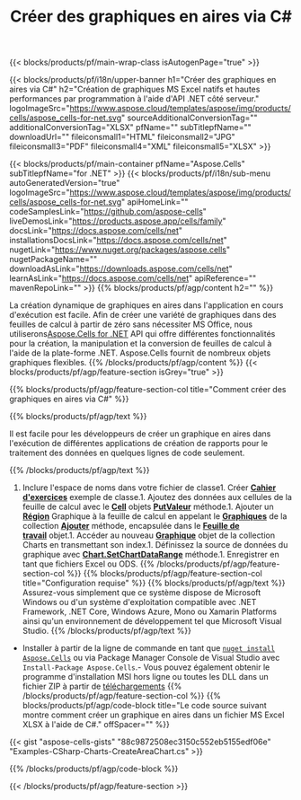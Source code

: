 ﻿---
title: Créer des graphiques en aires via C#
url: /fr/net/create-area-chart/
description: C# Exemple de code pour créer des graphiques en aires dans Excel à l'aide de la bibliothèque .NET. Utilisez ce code pour créer un graphique en aires vers MS Excel dans VB.NET, Asp.NET ou toute autre application basée sur .NET.
---
{{< blocks/products/pf/main-wrap-class isAutogenPage="true" >}}

{{< blocks/products/pf/i18n/upper-banner h1="Créer des graphiques en aires via C#" h2="Création de graphiques MS Excel natifs et hautes performances par programmation à l\'aide d\'API .NET côté serveur." logoImageSrc="https://www.aspose.cloud/templates/aspose/img/products/cells/aspose_cells-for-net.svg" sourceAdditionalConversionTag="" additionalConversionTag="XLSX" pfName="" subTitlepfName="" downloadUrl="" fileiconsmall1="HTML" fileiconsmall2="JPG" fileiconsmall3="PDF" fileiconsmall4="XML" fileiconsmall5="XLSX" >}}

{{< blocks/products/pf/main-container pfName="Aspose.Cells" subTitlepfName="for .NET" >}}
{{< blocks/products/pf/i18n/sub-menu autoGeneratedVersion="true" logoImageSrc="https://www.aspose.cloud/templates/aspose/img/products/cells/aspose_cells-for-net.svg" apiHomeLink="" codeSamplesLink="https://github.com/aspose-cells" liveDemosLink="https://products.aspose.app/cells/family" docsLink="https://docs.aspose.com/cells/net" installationsDocsLink="https://docs.aspose.com/cells/net" nugetLink="https://www.nuget.org/packages/aspose.cells" nugetPackageName="" downloadAsLink="https://downloads.aspose.com/cells/net" learnAsLink="https://docs.aspose.com/cells/net" apiReference="" mavenRepoLink="" >}}
{{% blocks/products/pf/agp/content h2="" %}}

La création dynamique de graphiques en aires dans l'application en cours d'exécution est facile. Afin de créer une variété de graphiques dans des feuilles de calcul à partir de zéro sans nécessiter MS Office, nous utiliserons[Aspose.Cells for .NET](https://products.aspose.com/cells/net)  API qui offre différentes fonctionnalités pour la création, la manipulation et la conversion de feuilles de calcul à l'aide de la plate-forme .NET. Aspose.Cells fournit de nombreux objets graphiques flexibles.
{{% /blocks/products/pf/agp/content %}}
{{< blocks/products/pf/agp/feature-section isGrey="true" >}}

{{% blocks/products/pf/agp/feature-section-col title="Comment créer des graphiques en aires via C#" %}}

{{% blocks/products/pf/agp/text %}}

Il est facile pour les développeurs de créer un graphique en aires dans l'exécution de différentes applications de création de rapports pour le traitement des données en quelques lignes de code seulement.

{{% /blocks/products/pf/agp/text %}}

1. Inclure l'espace de noms dans votre fichier de classe1. Créer [**Cahier d'exercices**](https://reference.aspose.com/cells/net/aspose.cells/workbook) exemple de classe.1. Ajoutez des données aux cellules de la feuille de calcul avec le [**Cell**](https://reference.aspose.com/cells/net/aspose.cells/cell) objets [**PutValeur**](https://reference.aspose.com/cells/net/aspose.cells/cell/methods/putvalue/index) méthode.1. Ajouter un [**Région**](https://reference.aspose.com/cells/net/aspose.cells.charts/charttype) Graphique à la feuille de calcul en appelant le [**Graphiques**](https://reference.aspose.com/cells/net/aspose.cells.charts/chartcollection) de la collection [**Ajouter**](https://reference.aspose.com/cells/net/aspose.cells.charts/chartcollection/methods/add) méthode, encapsulée dans le [**Feuille de travail**](https://reference.aspose.com/cells/net/aspose.cells/worksheet) objet.1. Accéder au nouveau [**Graphique**](https://reference.aspose.com/cells/net/aspose.cells.charts/chart) objet de la collection Charts en transmettant son index.1. Définissez la source de données du graphique avec [**Chart.SetChartDataRange**](https://https://reference.aspose.com/cells/net/aspose.cells.charts/chart/methods/setchartdatarange) méthode.1. Enregistrer en tant que fichiers Excel ou ODS.
{{% /blocks/products/pf/agp/feature-section-col %}}
{{% blocks/products/pf/agp/feature-section-col title="Configuration requise" %}}
{{% blocks/products/pf/agp/text %}}
Assurez-vous simplement que ce système dispose de Microsoft Windows ou d'un système d'exploitation compatible avec .NET Framework, .NET Core, Windows Azure, Mono ou Xamarin Platforms ainsi qu'un environnement de développement tel que Microsoft Visual Studio.
{{% /blocks/products/pf/agp/text %}}
- Installer à partir de la ligne de commande en tant que <code><a href="https://downloads.aspose.com/cells/net">nuget install Aspose.Cells</a></code> ou via Package Manager Console de Visual Studio avec <code>Install-Package Aspose.Cells</code>.- Vous pouvez également obtenir le programme d'installation MSI hors ligne ou toutes les DLL dans un fichier ZIP à partir de <a href="https://downloads.aspose.com/cells/net">téléchargements</a>
{{% /blocks/products/pf/agp/feature-section-col %}}
{{% blocks/products/pf/agp/code-block title="Le code source suivant montre comment créer un graphique en aires dans un fichier MS Excel XLSX à l\'aide de C#." offSpacer="" %}}

{{< gist "aspose-cells-gists" "88c9872508ec3150c552eb5155edf06e" "Examples-CSharp-Charts-CreateAreaChart.cs" >}}

{{% /blocks/products/pf/agp/code-block %}}

{{< /blocks/products/pf/agp/feature-section >}}

<!-- aboutfile Starts -->